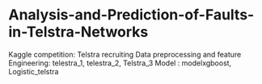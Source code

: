 # Analysis-and-Prediction-of-Faults-in-Telstra-Networks
Kaggle competition: Telstra recruiting 
Data preprocessing and feature Engineering: telestra_1, telestra_2, Telstra_3
Model : modelxgboost, Logistic_telstra
